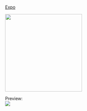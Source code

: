 [Expo](exp://exp.host/@jacklam718/crypto-app?release-channel=default)

<img src="https://qr.expo.dev/expo-go?owner=jacklam718&slug=crypto-app&releaseChannel=default&host=exp.host" width="250"/>

Preview: <br>
<img src=".github/crypto-app.gif">